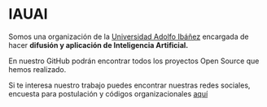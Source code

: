 # IAUAI
Somos una organización de la [Universidad Adolfo Ibáñez](https://www.uai.cl/) encargada de hacer **difusión y aplicación de Inteligencia Artificial.**

En nuestro GitHub podrán encontrar todos los proyectos Open Source que hemos realizado.

Si te interesa nuestro trabajo puedes encontrar nuestras redes sociales, encuesta para postulación y códigos organizacionales [aquí](https://linktr.ee/iauai)

